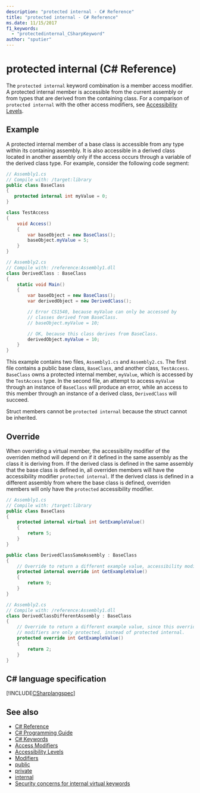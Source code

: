 ```yaml
---
description: "protected internal - C# Reference"
title: "protected internal - C# Reference"
ms.date: 11/15/2017
f1_keywords:
  - "protectedinternal_CSharpKeyword"
author: "sputier"
---
```

# protected internal (C# Reference)

The `protected internal` keyword combination is a member access modifier. A protected internal member is accessible from the current assembly or from types that are derived from the containing class. For a comparison of `protected internal` with the other access modifiers, see [Accessibility Levels](accessibility-levels.md).

## Example

A protected internal member of a base class is accessible from any type within its containing assembly. It is also accessible in a derived class located in another assembly only if the access occurs through a variable of the derived class type. For example, consider the following code segment:

```csharp
// Assembly1.cs
// Compile with: /target:library
public class BaseClass
{
   protected internal int myValue = 0;
}

class TestAccess
{
    void Access()
    {
        var baseObject = new BaseClass();
        baseObject.myValue = 5;
    }
}
```

```csharp
// Assembly2.cs
// Compile with: /reference:Assembly1.dll
class DerivedClass : BaseClass
{
    static void Main()
    {
        var baseObject = new BaseClass();
        var derivedObject = new DerivedClass();

        // Error CS1540, because myValue can only be accessed by
        // classes derived from BaseClass.
        // baseObject.myValue = 10;

        // OK, because this class derives from BaseClass.
        derivedObject.myValue = 10;
    }
}
```

This example contains two files, `Assembly1.cs` and `Assembly2.cs`.
The first file contains a public base class, `BaseClass`, and another class, `TestAccess`. `BaseClass` owns a protected internal member, `myValue`, which is accessed by the `TestAccess` type.
In the second file, an attempt to access `myValue` through an instance of `BaseClass` will produce an error, while an access to this member through an instance of a derived class, `DerivedClass` will succeed.

Struct members cannot be `protected internal` because the struct cannot be inherited.

## Override

When overriding a virtual member, the accessibility modifier of the overriden method will depend on if it defined in the same assembly as the class it is deriving from.
If the derived class is defined in the same assembly that the base class is defined in, all overriden members will have the accessibility modifier `protected internal`. If the derived class is defined in a different assembly from where the base class is defined, overriden members will only have the `protected` accessibility modifier.

```csharp
// Assembly1.cs
// Compile with: /target:library
public class BaseClass
{
    protected internal virtual int GetExampleValue()
    {
        return 5;
    }
}

public class DerivedClassSameAssembly : BaseClass
{
    // Override to return a different example value, accessibility modifiers remain the same.
    protected internal override int GetExampleValue()
    {
        return 9;
    }
}
```

```csharp
// Assembly2.cs
// Compile with: /reference:Assembly1.dll
class DerivedClassDifferentAssembly : BaseClass
{
    // Override to return a different example value, since this override method is defined in another assembly, the accessibility
    // modifiers are only protected, instead of protected internal.
    protected override int GetExampleValue()
    {
        return 2;
    }
}
```

## C# language specification

[!INCLUDE[CSharplangspec](~/includes/csharplangspec-md.md)]

## See also

- [C# Reference](../index.md)
- [C# Programming Guide](../../programming-guide/index.md)
- [C# Keywords](index.md)
- [Access Modifiers](access-modifiers.md)
- [Accessibility Levels](accessibility-levels.md)
- [Modifiers](index.md)
- [public](public.md)
- [private](private.md)
- [internal](internal.md)
- [Security concerns for internal virtual keywords](/previous-versions/dotnet/netframework-4.0/heyd8kky(v=vs.100))
